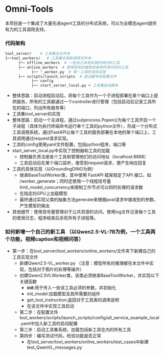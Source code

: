 # Omni-Tools 
本项目是一个集成了大量先进agent工具的分布式系统，可以为全模态agent提供有力的工具调用支持。
### 代码架构
```sh
tool_server/    # 工具集总文件夹
├──tool_workers/   # 工具集实现和调用文件夹
      ├── offline_workers  # 一些自己本地实现的纯代码工具
      ├── online_workers  # 使用现有的模型和各种开源代码的工具
            ├── *_worker.py  # 某一工具的具体实现
      ├── scripts/launch_scripts  # 启动脚本和配置文件
            ├── config
            ├── start_server_local.py # 工具集启动脚本
```
- 整体思路：启动进程启动后，将每个工具作为一个子进程部署在某个端口上提供服务，所有的工具都通过一个controller进行管理（包括启动后记录工具所在的端口，列出所有服务等）
- 工具集tool_server的实现
- 整体思路：启动一个主进程，通过subprocess.Popen()为每个工具开启一个子进程（具体为执行终端命令运行单个工具的python文件），形成一个分布式工具调用系统，通过FastAPI让每个工具的服务部署在本地的某个端口上，工具调用通过request请求实现。
- 工具的config使用yaml文件配置，包括python程序，端口等
- start_server_local.py中实现了控制器和工具的加载
    - 控制器负责注册各个工具和管理他们的访问地址（localhost:8888）
    - 工具启动后在某个端口监听，接受到request请求，便产生响应回复
- 工具的具体实现（以GroundingDINO为例）
    - 继承BaseToolWorker类，其中使用 FastAPI 框架规定了API 接口，如 /worker_generate；同时还使用一个线程信号量limit_model_concurrency来限制工作节点可以同时处理的请求数
    - 在指定的GPU上加载模型
    - 最终通过实现父类的抽象方法generate来根据post请求中接收到的参数，产生模型的输出
- 其他细节：使用信号量管理对于公共资源的访问，使用log文件记录每个工具的使用日志，程序结束后杀死所有子进程等。
### 如何新增一个自己的新工具 （以Qwen2.5-VL-7B为例，一个工具两个功能，视频caption和视频问答）
- 第一步：在tool_server/tool_workers/online_workers/文件夹下新建自己的工具实现文件
    - 新建Qwen2.5-VL_worker.py
    （注意：模型所有的推理都在本文件中实现，包括对于图片的处理等操作）
    - 创建Qwen2.5VLWorker类，该类必须继承BaseToolWorker，并实现以下关键函数
        - __init__:用于传入一些该工具必须的参数，并初始化
        - init_model:加载模型及其所需要的组件
        - get_tool_instruction:返回对于工具类的调用说明
      - 在该文件中实现工具启动
    - 第二步：在配置文件tool_workers/scripts/launch_scripts/config/all_service_example_local.yaml中加入新工具的启动配置
    - 第三步：启动工具集系统，加载包括新工具在内的所有工具
    - 第四步：编写测试代码，检验功能是否正常
      - 在tool_server/tool_workers/online_workers/test_cases中新建test_QwenVL_messages.py